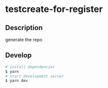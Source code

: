 # testcreate-for-register

## Description

generate the repo

## Develop

```bash
# install dependencies
$ yarn
# start development server
$ yarn dev
```
